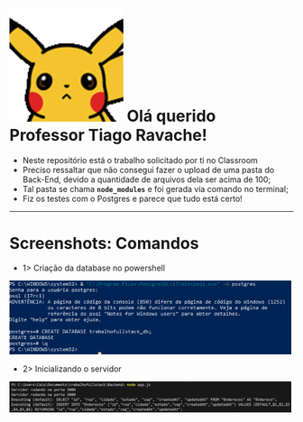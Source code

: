 # <img src="wave.gif" alt="Badge" style="width: 40%;"> Olá querido Professor Tiago Ravache!

- Neste repositório está o trabalho solicitado por ti no Classroom
- Preciso ressaltar que não consegui fazer o upload de uma pasta do Back-End, devido a quantidade de arquivos dela ser acima de 100;
- Tal pasta se chama **`node_modules`** e foi gerada via comando no terminal;
- Fiz os testes com o Postgres e parece que tudo está certo!

-------

# Screenshots: Comandos
- 1> Criação da database no powershell

<img src="postgres1.png" alt="Comando da criação da database" width="500px">

- 2> Inicializando o servidor

<img src="backend1.png" alt="Inicializando o servidor" width="500px">
